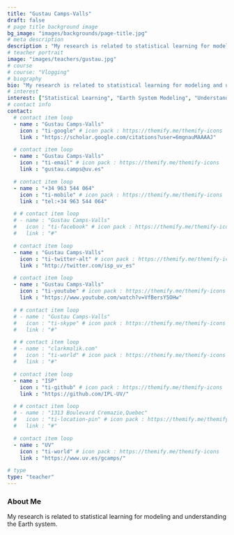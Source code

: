 ```yaml
---
title: "Gustau Camps-Valls"
draft: false
# page title background image
bg_image: "images/backgrounds/page-title.jpg"
# meta description
description : "My research is related to statistical learning for modeling and understanding the Earth system."
# teacher portrait
image: "images/teachers/gustau.jpg"
# course
# course: "Vlogging"
# biography
bio: "My research is related to statistical learning for modeling and understanding the Earth system."
# interest
interest: ["Statistical Learning", "Earth System Modeling", "Understanding Complex Systems"]
# contact info
contact:
  # contact item loop
  - name : "Gustau Camps-Valls"
    icon : "ti-google" # icon pack : https://themify.me/themify-icons
    link : "https://scholar.google.com/citations?user=6mgnauMAAAAJ"

  # contact item loop
  - name : "Gustau Camps-Valls"
    icon : "ti-email" # icon pack : https://themify.me/themify-icons
    link : "gustau.camps@uv.es"

  # contact item loop
  - name : "+34 963 544 064"
    icon : "ti-mobile" # icon pack : https://themify.me/themify-icons
    link : "tel:+34 963 544 064"

  # # contact item loop
  # - name : "Gustau Camps-Valls"
  #   icon : "ti-facebook" # icon pack : https://themify.me/themify-icons
  #   link : "#"

  # contact item loop
  - name : "Gustau Camps-Valls"
    icon : "ti-twitter-alt" # icon pack : https://themify.me/themify-icons
    link : "http://twitter.com/isp_uv_es"

  # contact item loop
  - name : "Gustau Camps-Valls"
    icon : "ti-youtube" # icon pack : https://themify.me/themify-icons
    link : "https://www.youtube.com/watch?v=VfBersY5OHw"

  # # contact item loop
  # - name : "Gustau Camps-Valls"
  #   icon : "ti-skype" # icon pack : https://themify.me/themify-icons
  #   link : "#"

  # # contact item loop
  # - name : "clarkmalik.com"
  #   icon : "ti-world" # icon pack : https://themify.me/themify-icons
  #   link : "#"

  # contact item loop
  - name : "ISP"
    icon : "ti-github" # icon pack : https://themify.me/themify-icons
    link : "https://github.com/IPL-UV/"

  # # contact item loop
  # - name : "1313 Boulevard Cremazie,Quebec"
  #   icon : "ti-location-pin" # icon pack : https://themify.me/themify-icons
  #   link : "#"

  # contact item loop
  - name : "UV"
    icon : "ti-world" # icon pack : https://themify.me/themify-icons
    link : "https://www.uv.es/gcamps/"

# type
type: "teacher"
---
```


### About Me

My research is related to statistical learning for modeling and understanding the Earth system.